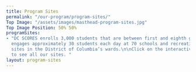 ```yaml
---
title: Program Sites
permalink: "/our-program/program-sites/"
Top Image: "/assets/images/masthead-program-sites.jpg"
Top Image Position: 50% 50%
programSites:
- "DC SCORES enrolls 3,000 students that are between first and eighth grade. Our program
  engages approximately 30 students each day at 70 schools and recreation center-based
  sites in the District of Columbia’s wards.\n\nClick on the interactive map below
  to see all our sites. "
layout: program-sites
---
```


